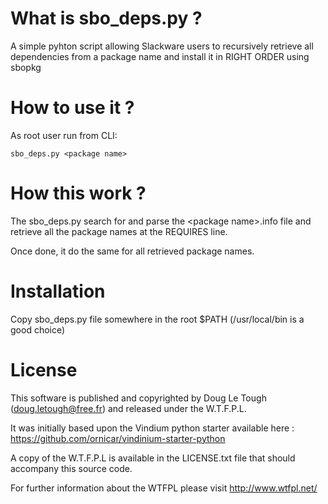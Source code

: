 # What is sbo_deps.py ?

A simple pyhton script allowing Slackware users to recursively retrieve all dependencies from a package name and install it in RIGHT ORDER using sbopkg

# How to use it ?

As root user run from CLI:

````
sbo_deps.py <package name>
````

# How this work ?

The sbo_deps.py search for and parse the &lt;package name&gt;.info file and retrieve all the package names at the REQUIRES line.

Once done, it do the same for all retrieved package names.

# Installation

Copy sbo_deps.py file somewhere in the root $PATH (/usr/local/bin is a good choice)

# License

This software is published and copyrighted by Doug Le Tough 
(doug.letough@free.fr) and released under the W.T.F.P.L.

It was initially based upon the Vindium python starter available here :
https://github.com/ornicar/vindinium-starter-python

A copy of the W.T.F.P.L is available in the LICENSE.txt file 
that should accompany this source code.

For further information about the WTFPL please
visit  http://www.wtfpl.net/
